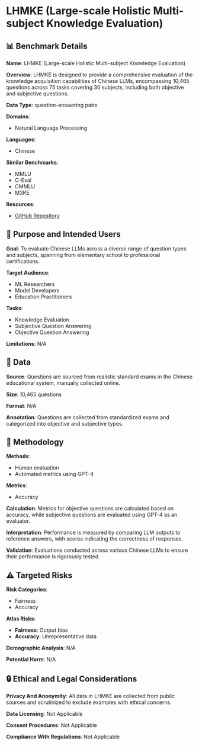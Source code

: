# LHMKE (Large-scale Holistic Multi-subject Knowledge Evaluation)

## 📊 Benchmark Details

**Name**: LHMKE (Large-scale Holistic Multi-subject Knowledge Evaluation)

**Overview**: LHMKE is designed to provide a comprehensive evaluation of the knowledge acquisition capabilities of Chinese LLMs, encompassing 10,465 questions across 75 tasks covering 30 subjects, including both objective and subjective questions.

**Data Type**: question-answering pairs

**Domains**:
- Natural Language Processing

**Languages**:
- Chinese

**Similar Benchmarks**:
- MMLU
- C-Eval
- CMMLU
- M3KE

**Resources**:
- [GitHub Repository](https://github.com/tjunlp-lab/LHMKE)

## 🎯 Purpose and Intended Users

**Goal**: To evaluate Chinese LLMs across a diverse range of question types and subjects, spanning from elementary school to professional certifications.

**Target Audience**:
- ML Researchers
- Model Developers
- Education Practitioners

**Tasks**:
- Knowledge Evaluation
- Subjective Question Answering
- Objective Question Answering

**Limitations**: N/A

## 💾 Data

**Source**: Questions are sourced from realistic standard exams in the Chinese educational system, manually collected online.

**Size**: 10,465 questions

**Format**: N/A

**Annotation**: Questions are collected from standardized exams and categorized into objective and subjective types.

## 🔬 Methodology

**Methods**:
- Human evaluation
- Automated metrics using GPT-4

**Metrics**:
- Accuracy

**Calculation**: Metrics for objective questions are calculated based on accuracy, while subjective questions are evaluated using GPT-4 as an evaluator.

**Interpretation**: Performance is measured by comparing LLM outputs to reference answers, with scores indicating the correctness of responses.

**Validation**: Evaluations conducted across various Chinese LLMs to ensure their performance is rigorously tested.

## ⚠️ Targeted Risks

**Risk Categories**:
- Fairness
- Accuracy

**Atlas Risks**:
- **Fairness**: Output bias
- **Accuracy**: Unrepresentative data

**Demographic Analysis**: N/A

**Potential Harm**: N/A

## 🔒 Ethical and Legal Considerations

**Privacy And Anonymity**: All data in LHMKE are collected from public sources and scrutinized to exclude examples with ethical concerns.

**Data Licensing**: Not Applicable

**Consent Procedures**: Not Applicable

**Compliance With Regulations**: Not Applicable
